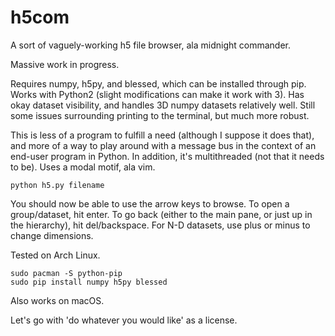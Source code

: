 # h5com
A sort of vaguely-working h5 file browser, ala midnight commander.

Massive work in progress.

Requires numpy, h5py, and blessed, which can be installed through pip.  Works with Python2 (slight modifications can make it work with 3).  Has okay dataset visibility, and handles 3D numpy datasets relatively well.  Still some issues surrounding printing to the terminal, but much more robust.

This is less of a program to fulfill a need (although I suppose it does that), and more of a way to play around with a message bus in the context of an end-user program in Python.  In addition, it's multithreaded (not that it needs to be).  Uses a modal motif, ala vim.

```python h5.py filename```

You should now be able to use the arrow keys to browse.  To open a group/dataset, hit enter.  To go back (either to the main pane, or just up in the hierarchy), hit del/backspace.  For N-D datasets, use plus or minus to change dimensions.

Tested on Arch Linux.

```
sudo pacman -S python-pip
sudo pip install numpy h5py blessed
```

Also works on macOS.

Let's go with 'do whatever you would like' as a license.
